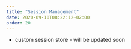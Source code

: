 ```yaml
---
title: "Session Management"
date: 2020-09-10T08:22:12+02:00
order: 20
---
```


* custom session store - will be updated soon